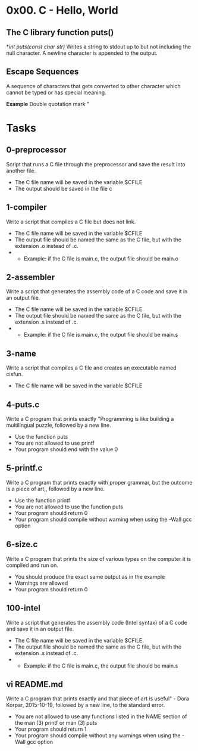 # 0x00. C - Hello, World
## The C library function puts()
**int puts(const char *str)**
Writes a string to stdout up to but not including the null character. A newline character is appended to the output.

## Escape Sequences
A sequence of characters that gets converted to other character which cannot be typed or has special meaning.

__Example__
Double quotation mark	\"

# Tasks
## 0-preprocessor
Script that runs a C file through the preprocessor and save the result into another file.
 - The C file name will be saved in the variable $CFILE
 - The output should be saved in the file c

## 1-compiler
Write a script that compiles a C file but does not link.
 - The C file name will be saved in the variable $CFILE
 - The output file should be named the same as the C file, but with the extension .o instead of .c.
 -  - Example: if the C file is main.c, the output file should be main.o

##  2-assembler
Write a script that generates the assembly code of a C code and save it in an output file.
 - The C file name will be saved in the variable $CFILE
 - The output file should be named the same as the C file, but with the extension .s instead of .c.
 -  - Example: if the C file is main.c, the output file should be main.s


## 3-name
Write a script that compiles a C file and creates an executable named cisfun.
 - The C file name will be saved in the variable $CFILE

## 4-puts.c
Write a C program that prints exactly "Programming is like building a multilingual puzzle, followed by a new line.
 - Use the function puts
 - You are not allowed to use printf
 - Your program should end with the value 0

## 5-printf.c
Write a C program that prints exactly with proper grammar, but the outcome is a piece of art,, followed by a new line.
 - Use the function printf
 - You are not allowed to use the function puts
 - Your program should return 0
 - Your program should compile without warning when using the -Wall gcc option

## 6-size.c
Write a C program that prints the size of various types on the computer it is compiled and run on.
 - You should produce the exact same output as in the example
 - Warnings are allowed
 - Your program should return 0

## 100-intel
Write a script that generates the assembly code (Intel syntax) of a C code and save it in an output file.

 - The C file name will be saved in the variable $CFILE.
 - The output file should be named the same as the C file, but with the extension .s instead of .c.
 -  - Example: if the C file is main.c, the output file should be main.s

## vi README.md
Write a C program that prints exactly and that piece of art is useful" - Dora Korpar, 2015-10-19, followed by a new line, to the standard error.

 - You are not allowed to use any functions listed in the NAME section of the man (3) printf or man (3) puts
 - Your program should return 1
 - Your program should compile without any warnings when using the -Wall gcc option

